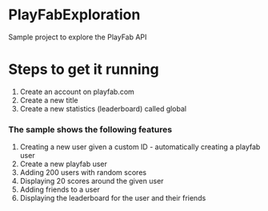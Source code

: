 # PlayFabExploration
Sample project to explore the PlayFab API

# Steps to get it running
1. Create an account on playfab.com
2. Create a new title
3. Create a new statistics (leaderboard) called global

### The sample shows the following features

1. Creating a new user given a custom ID - automatically creating a playfab user
2. Create a new playfab user
3. Adding 200 users with random scores
4. Displaying 20 scores around the given user
5. Adding friends to a user
6. Displaying the leaderboard for the user and their friends
